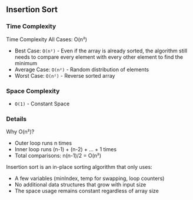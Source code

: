 ## Insertion Sort

### Time Complexity
Time Complexity
All Cases: O(n²)
- Best Case: `O(n²)` - Even if the array is already sorted, the algorithm still needs to compare every element with every other element to find the minimum
- Average Case: `O(n²)` - Random distribution of elements
- Worst Case: `O(n²)` - Reverse sorted array



### Space Complexity
- `O(1)` - Constant Space

### Details
Why O(n²)?
- Outer loop runs n times
- Inner loop runs (n-1) + (n-2) + ... + 1 times
- Total comparisons: n(n-1)/2 = O(n²)

Insertion sort is an in-place sorting algorithm that only uses:
- A few variables (minIndex, temp for swapping, loop counters)
- No additional data structures that grow with input size
- The space usage remains constant regardless of array size